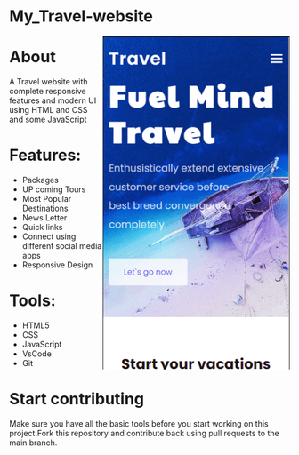 # My_Travel-website

<img align="right" src="./Travel.gif" height="600px"/>

# About
A Travel website with complete responsive features and modern UI using HTML and CSS and some JavaScript 

# Features:

 - Packages
 - UP coming Tours
 - Most Popular Destinations
 - News Letter
 - Quick links
 - Connect using different social media apps
 - Responsive Design

# Tools:
 - HTML5
 - CSS
 - JavaScript
 - VsCode
 - Git

# Start contributing

Make sure you have all the basic tools before you start working on this project.Fork this repository and contribute back using pull requests to the main branch.
	